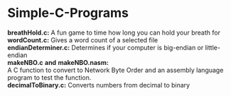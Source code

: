 # Simple-C-Programs <br /> 
**breathHold.c:** A fun game to time how long you can hold your breath for <br />
**wordCount.c:** Gives a word count of a selected file <br />
**endianDeterminer.c:** Determines if your computer is big-endian or little-endian <br />
**makeNBO.c** **and** **makeNBO.nasm:** <br /> A C function to convert to Network Byte Order and an assembly language program to test the function. <br />
**decimalToBinary.c:** Converts numbers from decimal to binary <br />
